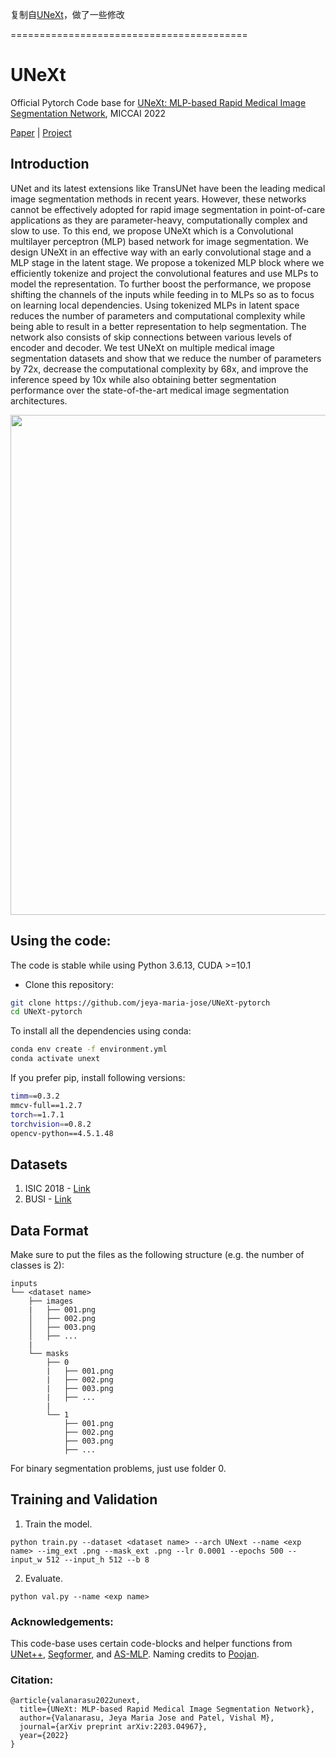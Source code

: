 复制自[UNeXt](https://github.com/jeya-maria-jose/UNeXt-pytorch)，做了一些修改


=========================================

# UNeXt

Official Pytorch Code base for [UNeXt: MLP-based Rapid Medical Image Segmentation Network](https://arxiv.org/abs/2203.04967), MICCAI 2022

[Paper](https://arxiv.org/abs/2203.04967) | [Project](https://jeya-maria-jose.github.io/UNext-web/)

## Introduction

UNet and its latest extensions like TransUNet have been the leading medical image segmentation methods in recent years. However, these networks cannot be effectively adopted for rapid image segmentation in point-of-care applications as they are parameter-heavy, computationally complex and slow to use.  To this end, we propose UNeXt which is a Convolutional multilayer perceptron (MLP) based network for image segmentation. We design UNeXt in an effective way with an early convolutional stage and a MLP stage in the latent stage. We propose a tokenized MLP block where we efficiently tokenize and project the convolutional features and use MLPs to model the representation. To further boost the performance, we propose shifting the channels of the inputs while feeding in to MLPs so as to focus on learning local dependencies. Using tokenized MLPs in latent space reduces the number of parameters and computational complexity while being able to result in a better representation to help segmentation. The network also consists of skip connections between various levels of encoder and decoder.   We test UNeXt on multiple medical image segmentation datasets and show that we reduce the number of parameters by 72x, decrease the computational complexity by 68x, and improve the inference speed by 10x while also obtaining better segmentation performance over the  state-of-the-art medical image segmentation architectures.

<p align="center">
  <img src="imgs/unext.png" width="800"/>
</p>


## Using the code:

The code is stable while using Python 3.6.13, CUDA >=10.1

- Clone this repository:
```bash
git clone https://github.com/jeya-maria-jose/UNeXt-pytorch
cd UNeXt-pytorch
```

To install all the dependencies using conda:

```bash
conda env create -f environment.yml
conda activate unext
```

If you prefer pip, install following versions:

```bash
timm==0.3.2
mmcv-full==1.2.7
torch==1.7.1
torchvision==0.8.2
opencv-python==4.5.1.48
```

## Datasets

1) ISIC 2018 - [Link](https://challenge.isic-archive.com/data/)
2) BUSI - [Link](https://www.kaggle.com/aryashah2k/breast-ultrasound-images-dataset)

## Data Format

Make sure to put the files as the following structure (e.g. the number of classes is 2):

```
inputs
└── <dataset name>
    ├── images
    |   ├── 001.png
    │   ├── 002.png
    │   ├── 003.png
    │   ├── ...
    |
    └── masks
        ├── 0
        |   ├── 001.png
        |   ├── 002.png
        |   ├── 003.png
        |   ├── ...
        |
        └── 1
            ├── 001.png
            ├── 002.png
            ├── 003.png
            ├── ...
```

For binary segmentation problems, just use folder 0.

## Training and Validation

1. Train the model.
```
python train.py --dataset <dataset name> --arch UNext --name <exp name> --img_ext .png --mask_ext .png --lr 0.0001 --epochs 500 --input_w 512 --input_h 512 --b 8
```
2. Evaluate.
```
python val.py --name <exp name>
```

### Acknowledgements:

This code-base uses certain code-blocks and helper functions from [UNet++](https://github.com/4uiiurz1/pytorch-nested-unet), [Segformer](https://github.com/NVlabs/SegFormer), and [AS-MLP](https://github.com/svip-lab/AS-MLP). Naming credits to [Poojan](https://scholar.google.co.in/citations?user=9dhBHuAAAAAJ&hl=en).

### Citation:
```
@article{valanarasu2022unext,
  title={UNeXt: MLP-based Rapid Medical Image Segmentation Network},
  author={Valanarasu, Jeya Maria Jose and Patel, Vishal M},
  journal={arXiv preprint arXiv:2203.04967},
  year={2022}
}
```